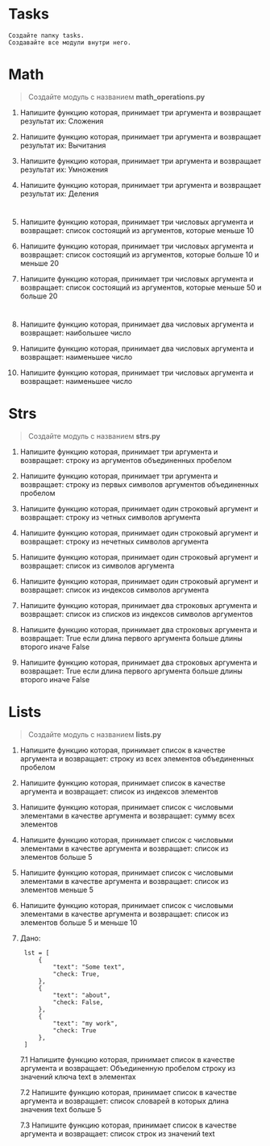 # Tasks
    Создайте папку tasks.
    Создавайте все модули внутри него.

# Math
> Создайте модуль с названием **math_operations.py**

1. Напишите функцию которая, принимает три аргумента и возвращает результат их:
Сложения

2. Напишите функцию которая, принимает три аргумента и возвращает результат их:
Вычитания

3. Напишите функцию которая, принимает три аргумента и возвращает результат их:
Умножения

4. Напишите функцию которая, принимает три аргумента и возвращает результат их:
Деления

# 

5. Напишите функцию которая, принимает три числовых аргумента и возвращает:
список состоящий из аргументов, которые меньше 10


6. Напишите функцию которая, принимает три числовых аргумента и возвращает:
список состоящий из аргументов, которые больше 10 и меньше 20


7. Напишите функцию которая, принимает три числовых аргумента и возвращает:
список состоящий из аргументов, которые меньше 50 и больше 20

# 

8. Напишите функцию которая, принимает два числовых аргумента и возвращает:
наибольшее число

9. Напишите функцию которая, принимает два числовых аргумента и возвращает:
наименьшее число

10. Напишите функцию которая, принимает три числовых аргумента и возвращает:
наименьшее число

# Strs
> Создайте модуль с названием **strs.py**

1. Напишите функцию которая, принимает три аргумента и возвращает:
строку из аргументов объединенных пробелом

2. Напишите функцию которая, принимает три аргумента и возвращает:
строку из первых символов аргументов объединенных пробелом

3. Напишите функцию которая, принимает один строковый аргумент и возвращает:
строку из четных символов аргумента

4. Напишите функцию которая, принимает один строковый  аргумент и возвращает:
строку из нечетных символов аргумента

5. Напишите функцию которая, принимает один строковый  аргумент и возвращает:
список из символов аргумента

6. Напишите функцию которая, принимает один строковый аргумент и возвращает:
список из индексов символов аргумента

7. Напишите функцию которая, принимает два строковых аргумента и возвращает:
список из списков из индексов символов аргументов

8. Напишите функцию которая, принимает два строковых аргумента и возвращает:
True если длина первого аргумента больше длины второго иначе False

9. Напишите функцию которая, принимает два строковых аргумента и возвращает:
True если длина первого аргумента больше длины второго иначе False

# Lists
> Создайте модуль с названием **lists.py**

1. Напишите функцию которая, принимает список в качестве аргумента и возвращает:
строку из всех элементов объединенных пробелом

2. Напишите функцию которая, принимает список в качестве аргумента и возвращает:
список из индексов элементов

3. Напишите функцию которая, принимает список с числовыми элементами в качестве аргумента и возвращает:
сумму всех элементов

4. Напишите функцию которая, принимает список с числовыми элементами в качестве аргумента и возвращает:
список из элементов больше 5

5. Напишите функцию которая, принимает список с числовыми элементами в качестве аргумента и возвращает:
список из элементов меньше 5

6. Напишите функцию которая, принимает список с числовыми элементами в качестве аргумента и возвращает:
список из элементов больше 5 и меньше 10

7. Дано:

        lst = [
            {
                "text": "Some text",
                "check: True,
            },
            {
                "text": "about",
                "check: False,
            },
            {
                "text": "my work",
                "check: True
            },
        ]

    7.1 Напишите функцию которая, принимает список в качестве аргумента и возвращает:
    Объединенную пробелом строку из значений ключа text в элементах
    
    7.2 Напишите функцию которая, принимает список в качестве аргумента и возвращает:
    список словарей в которых длина значения text больше 5
    
    7.3 Напишите функцию которая, принимает список в качестве аргумента и возвращает:
    список строк из значений text

